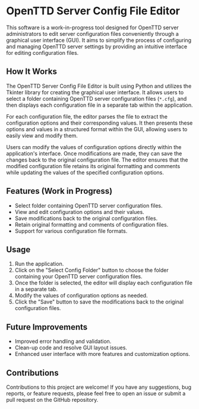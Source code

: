 # OpenTTD Server Config File Editor

This software is a work-in-progress tool designed for OpenTTD server administrators to edit server configuration files conveniently through a graphical user interface (GUI). It aims to simplify the process of configuring and managing OpenTTD server settings by providing an intuitive interface for editing configuration files.

## How It Works

The OpenTTD Server Config File Editor is built using Python and utilizes the Tkinter library for creating the graphical user interface. It allows users to select a folder containing OpenTTD server configuration files (`*.cfg`), and then displays each configuration file in a separate tab within the application.

For each configuration file, the editor parses the file to extract the configuration options and their corresponding values. It then presents these options and values in a structured format within the GUI, allowing users to easily view and modify them.

Users can modify the values of configuration options directly within the application's interface. Once modifications are made, they can save the changes back to the original configuration file. The editor ensures that the modified configuration file retains its original formatting and comments while updating the values of the specified configuration options.

## Features (Work in Progress)

- Select folder containing OpenTTD server configuration files.
- View and edit configuration options and their values.
- Save modifications back to the original configuration files.
- Retain original formatting and comments of configuration files.
- Support for various configuration file formats.

## Usage

1. Run the application.
2. Click on the "Select Config Folder" button to choose the folder containing your OpenTTD server configuration files.
3. Once the folder is selected, the editor will display each configuration file in a separate tab.
4. Modify the values of configuration options as needed.
5. Click the "Save" button to save the modifications back to the original configuration files.

## Future Improvements

- Improved error handling and validation.
- Clean-up code and resolve GUI layout issues.
- Enhanced user interface with more features and customization options.

## Contributions

Contributions to this project are welcome! If you have any suggestions, bug reports, or feature requests, please feel free to open an issue or submit a pull request on the GitHub repository.


